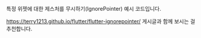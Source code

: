 특정 위젯에 대한 제스처를 무시하기(IgnorePointer) 예시 코드입니다.

<https://terry1213.github.io/flutter/flutter-ignorepointer/> 게시글과 함께 보시는 걸 추천합니다.
